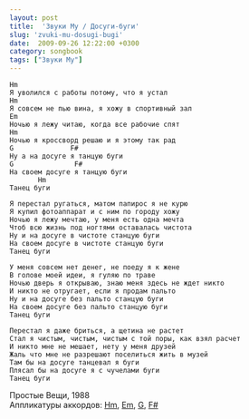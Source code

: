 ```yaml
---
layout: post
title:  'Звуки Му / Досуги-буги'
slug: 'zvuki-mu-dosugi-bugi'
date:  2009-09-26 12:22:00 +0300
category: songbook
tags: ["Звуки Му"]
---
```


    Hm
    Я уволился с работы потому, что я устал
    Hm
    Я совсем не пью вина, я хожу в спортивный зал
    Em
    Ночью я лежу читаю, когда все рабочие спят
    Hm
    Ночью я кроссворд решаю и я этому так рад
    G              F#
    Ну а на досуге я танцую буги
    G               F# 
    На своем досуге я танцую буги
           Hm
    Танец буги

    Я перестал ругаться, матом папирос я не курю
    Я купил фотоаппарат и с ним по городу хожу
    Ночью я лежу мечтаю, у меня есть одна мечта
    Чтоб всю жизнь под ногтями оставалась чистота
    Ну и на досуге в чистоте станцую буги
    На своем досуге в чистоте станцую буги
    Танец буги

    У меня совсем нет денег, не поеду я к жене
    В голове моей идеи, я гуляю по траве
    Ночью дверь я открываю, знаю меня здесь не ждет никто
    И никто не отругает, если я продам пальто
    Ну и на досуге без пальто станцую буги
    На своем досуге без пальто станцую буги
    Танец буги

    Перестал я даже бриться, а щетина не растет
    Стал я чистым, чистым, чистым с той поры, как взял расчет
    И никто мне не мешает, нету у меня друзей
    Жаль что мне не разрешают поселиться жить в музей
    Там бы на досуге танцевал я буги
    Плясал бы на досуге я с чучелами буги
    Танец буги

Простые Вещи, 1988  
Аппликатуры аккордов: [Hm](/chords/#Hm), [Em](/chords/#Em), [G](/chords/#G), [F#](/chords/#Fd)

